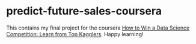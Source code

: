 # predict-future-sales-coursera

This contains my final project for the coursera [How to Win a Data Science Competition: Learn from Top Kagglers](https://www.coursera.org/learn/competitive-data-science/home/welcome). Happy learning!
